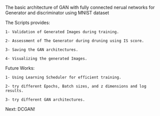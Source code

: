 The basic architecture of GAN with fully connected nerual networks for Generator and discriminator using MNIST dataset 

The Scripts provides: 

    1- Validation of Generated Images during training.
    
    2- Assessment of The Generator during druning using IS score.
    
    3- Saving the GAN architectures.
    
    4- Visualizing the generated Images.

Future Works: 

    1- Using Learning Scheduler for efficient training. 
    
    2- try different Epochs, Batch sizes, and z dimensions and log results.
    
    3- try different GAN architectures.

Next: DCGAN!

